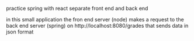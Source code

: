 practice spring with react
separate front end and back end 

in this small application 
the fron end server (node) makes a request to the back end server (spring) on http://localhost:8080/grades
that sends data in json format

